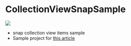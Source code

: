 # CollectionViewSnapSample

![](https://raw.githubusercontent.com/hirayaCM/CollectionViewSnapSample/master/preview.gif)

- snap collection view items sample 
- Sample project for [this article](http://dev.classmethod.jp/smartphone/iphone/collection-view-layout-cell-snap/)
